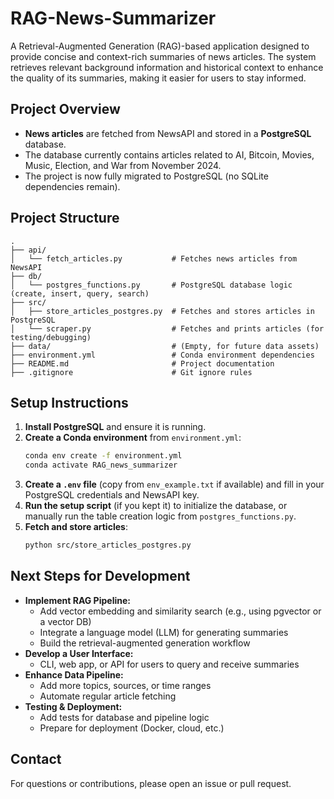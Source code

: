 # RAG-News-Summarizer

A Retrieval-Augmented Generation (RAG)-based application designed to provide concise and context-rich summaries of news articles. The system retrieves relevant background information and historical context to enhance the quality of its summaries, making it easier for users to stay informed.

## Project Overview
- **News articles** are fetched from NewsAPI and stored in a **PostgreSQL** database.
- The database currently contains articles related to AI, Bitcoin, Movies, Music, Election, and War from November 2024.
- The project is now fully migrated to PostgreSQL (no SQLite dependencies remain).

## Project Structure
```
.
├── api/
│   └── fetch_articles.py           # Fetches news articles from NewsAPI
├── db/
│   └── postgres_functions.py       # PostgreSQL database logic (create, insert, query, search)
├── src/
│   ├── store_articles_postgres.py  # Fetches and stores articles in PostgreSQL
│   └── scraper.py                  # Fetches and prints articles (for testing/debugging)
├── data/                           # (Empty, for future data assets)
├── environment.yml                 # Conda environment dependencies
├── README.md                       # Project documentation
├── .gitignore                      # Git ignore rules
```

## Setup Instructions
1. **Install PostgreSQL** and ensure it is running.
2. **Create a Conda environment** from `environment.yml`:
   ```bash
   conda env create -f environment.yml
   conda activate RAG_news_summarizer
   ```
3. **Create a `.env` file** (copy from `env_example.txt` if available) and fill in your PostgreSQL credentials and NewsAPI key.
4. **Run the setup script** (if you kept it) to initialize the database, or manually run the table creation logic from `postgres_functions.py`.
5. **Fetch and store articles**:
   ```bash
   python src/store_articles_postgres.py
   ```

## Next Steps for Development
- **Implement RAG Pipeline:**
  - Add vector embedding and similarity search (e.g., using pgvector or a vector DB)
  - Integrate a language model (LLM) for generating summaries
  - Build the retrieval-augmented generation workflow
- **Develop a User Interface:**
  - CLI, web app, or API for users to query and receive summaries
- **Enhance Data Pipeline:**
  - Add more topics, sources, or time ranges
  - Automate regular article fetching
- **Testing & Deployment:**
  - Add tests for database and pipeline logic
  - Prepare for deployment (Docker, cloud, etc.)

## Contact
For questions or contributions, please open an issue or pull request.